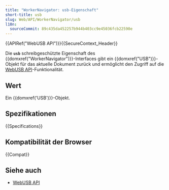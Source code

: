 ```yaml
---
title: "WorkerNavigator: usb-Eigenschaft"
short-title: usb
slug: Web/API/WorkerNavigator/usb
l10n:
  sourceCommit: 89c435da452257b944b403cc9e45036fcb22590e
---
```


{{APIRef("WebUSB API")}}{{SecureContext_Header}}

Die **`usb`** schreibgeschützte Eigenschaft des {{domxref("WorkerNavigator")}}-Interfaces gibt ein {{domxref("USB")}}-Objekt für das aktuelle Dokument zurück und ermöglicht den Zugriff auf die [WebUSB API](/de/docs/Web/API/WebUSB_API)-Funktionalität.

## Wert

Ein {{domxref('USB')}}-Objekt.

## Spezifikationen

{{Specifications}}

## Kompatibilität der Browser

{{Compat}}

## Siehe auch

- [WebUSB API](/de/docs/Web/API/WebUSB_API)
